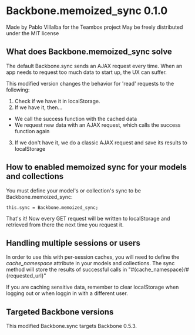 Backbone.memoized_sync 0.1.0
==========================

Made by Pablo Villalba for the Teambox project
May be freely distributed under the MIT license


What does Backbone.memoized_sync solve
--------------------------------------

The default Backbone.sync sends an AJAX request every time. When an app needs to
request too much data to start up, the UX can suffer.

This modified version changes the behavior for 'read' requests to the following:

1. Check if we have it in localStorage.
2. If we have it, then...
  - We call the success function with the cached data
  - We request new data with an AJAX request, which calls the success function again
3. If we don't have it, we do a classic AJAX request and save its results to localStorage


How to enabled memoized sync for your models and collections
------------------------------------------------------------

You must define your model's or collection's sync to be Backbone.memoized_sync:

    this.sync = Backbone.memoized_sync;

That's it! Now every GET request will be written to localStorage and retrieved
from there the next time you request it.


Handling multiple sessions or users
-----------------------------------

In order to use this with per-session caches, you will need to define the
*cache_namespace* attribute in your models and collections. The sync method will
store the results of successful calls in "#{cache_namespace}/#{requested_url}"

If you are caching sensitive data, remember to clear localStorage when logging out
or when loggin in with a different user.


Targeted Backbone versions
--------------------------
This modified Backbone.sync targets Backbone 0.5.3.

